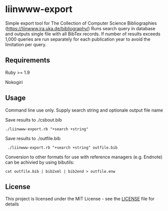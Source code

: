 # liinwww-export
Simple export tool for The Collection of Computer Science Bibliographies (https://liinwww.ira.uka.de/bibliography/)
Runs search query in database and outputs single file with all BibTex records. If number of results exceeds 1,000 queries are run separately for each publication year to avoid the limitation per query.

## Requirements
Ruby >= 1.9

Nokogiri

## Usage
Command line use only. Supply search string and optionale output file name

Save results to ./csbout.bib
```
./liinwww-export.rb "+search +string" 
```

Save results to ./outfile.bib
```
 ./liinwww-export.rb "+search +string" outfile.bib
```

Conversion to other formats for use with reference managers (e.g. Endnote) can be achivied by using bibutils:
```
cat outfile.bib | bib2xml | bib2end > outfile.enw
```

## License
This project is licensed under the MIT License - see the [LICENSE](LICENSE) file for details
